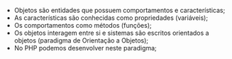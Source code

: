 * Objetos são entidades que possuem comportamentos e características;
* As características são conhecidas como propriedades (variáveis);
* Os comportamentos como métodos (funções);
* Os objetos interagem entre si e sistemas são escritos orientados a objetos (paradigma de Orientação a Objetos);
* No PHP podemos desenvolver neste paradigma;